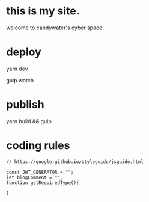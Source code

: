 # this is my site.

welcome to candywater's cyber space.

# deploy

yarn dev 

gulp watch


# publish

yarn build && gulp

# coding rules

```
// https://google.github.io/styleguide/jsguide.html

const JWT_GENERATOR = "";
let blogComment = "";
function getRequiredType(){
    
}

```